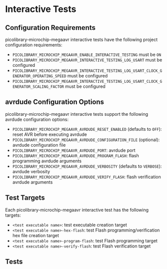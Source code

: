 # Interactive Tests

## Configuration Requirements
picolibrary-microchip-megaavr interactive tests have the following project configuration
requirements:
- `PICOLIBRARY_MICROCHIP_MEGAAVR_ENABLE_INTERACTIVE_TESTING` must be `ON`
- `PICOLIBRARY_MICROCHIP_MEGAAVR_INTERACTIVE_TESTING_LOG_USART` must be configured
- `PICOLIBRARY_MICROCHIP_MEGAAVR_INTERACTIVE_TESTING_LOG_USART_CLOCK_GENERATOR_OPERATING_SPEED`
  must be configured
- `PICOLIBRARY_MICROCHIP_MEGAAVR_INTERACTIVE_TESTING_LOG_USART_CLOCK_GENERATOR_SCALING_FACTOR`
  must be configured

## avrdude Configuration Options
picolibrary-microchip-megaavr interactive tests support the following avrdude
configuration options:
- `PICOLIBRARY_MICROCHIP_MEGAAVR_AVRDUDE_RESET_ENABLED` (defaults to `OFF`): reset AVR
  before executing avrdude
- `PICOLIBRARY_MICROCHIP_MEGAAVR_AVRDUDE_CONFIGURATION_FILE` (optional): avrdude
  configuration file
- `PICOLIBRARY_MICROCHIP_MEGAAVR_AVRDUDE_PORT`: avrdude port
- `PICOLIBRARY_MICROCHIP_MEGAAVR_AVRDUDE_PROGRAM_FLASH`: flash programming avrdude
  arguments
- `PICOLIBRARY_MICROCHIP_MEGAAVR_AVRDUDE_VERBOSITY` (defaults to `VERBOSE`): avrdude
  verbosity
- `PICOLIBRARY_MICROCHIP_MEGAAVR_AVRDUDE_VERIFY_FLASH`: flash verification avrdude
  arguments

## Test Targets
Each picolibrary-microchip-megaavr interactive test has the following targets:
- `<test executable name>`: test executable creation target
- `<test executable name>-hex-flash`: test Flash programming/verification hex file
  creation target
- `<test executable name>-program-flash`: test Flash programming target
- `<test executable name>-verify-flash`: test Flash verification target

## Tests
